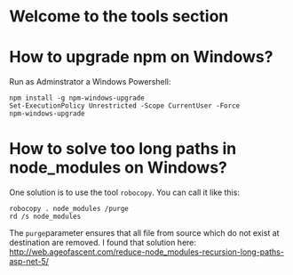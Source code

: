 # Welcome to the tools section


# How to upgrade npm on Windows?

Run as Adminstrator a Windows Powershell:

```
npm install -g npm-windows-upgrade
Set-ExecutionPolicy Unrestricted -Scope CurrentUser -Force
npm-windows-upgrade
```

# How to solve too long paths in node_modules on Windows?

One solution is to use the tool `robocopy`.
You can call it like this:

```
robocopy . node_modules /purge
rd /s node_modules
```

The `purge`parameter ensures that all file from source which do not
exist at destination are removed. I found that solution here:
http://web.ageofascent.com/reduce-node_modules-recursion-long-paths-asp-net-5/

